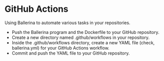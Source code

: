 # GitHub Actions
Using Ballerina to automate various tasks in your repositories. 

- Push the Ballerina program and the Dockerfile to your GitHub repository.
- Create a new directory named .github/workflows in your repository.
- Inside the .github/workflows directory, create a new YAML file (check, ballerina.yml) for your GitHub Actions workflow.
- Commit and push the YAML file to your GitHub repository.
